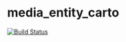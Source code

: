 # media_entity_carto
[![Build Status](https://travis-ci.org/plopesc/media_entity_carto.svg?branch=8.x-1.x)](https://travis-ci.org/plopesc/media_entity_carto)
